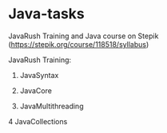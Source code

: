 # Java-tasks

JavaRush Training and Java course on Stepik (https://stepik.org/course/118518/syllabus)

JavaRush Training:

1. JavaSyntax

2. JavaCore

3. JavaMultithreading

4 JavaCollections
